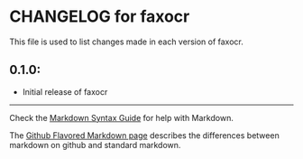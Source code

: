# CHANGELOG for faxocr

This file is used to list changes made in each version of faxocr.

## 0.1.0:

* Initial release of faxocr

- - -
Check the [Markdown Syntax Guide](http://daringfireball.net/projects/markdown/syntax) for help with Markdown.

The [Github Flavored Markdown page](http://github.github.com/github-flavored-markdown/) describes the differences between markdown on github and standard markdown.
